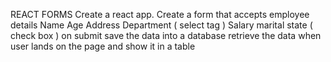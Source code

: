 REACT FORMS
Create a react app.
Create a form that accepts employee details
Name
Age
Address
Department ( select tag )
Salary
marital state ( check box )
on submit save the data into a database
retrieve the data when user lands on the page and show it in a table